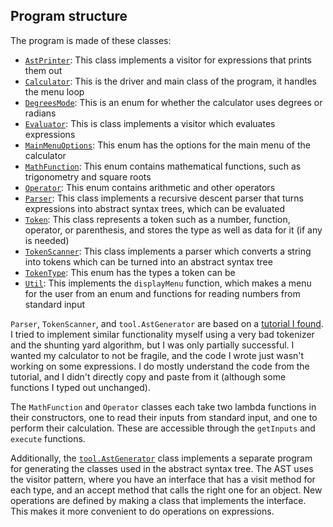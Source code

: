 ## Program structure

The program is made of these classes:

- [`AstPrinter`](AstPrinter.java): This class implements a visitor for expressions that prints them out
- [`Calculator`](Calculator.java): This is the driver and main class of the program, it handles the menu loop
- [`DegreesMode`](DegreesMode.java): This is an enum for whether the calculator uses degrees or radians
- [`Evaluator`](Evaluator.java): This is class implements a visitor which evaluates expressions
- [`MainMenuOptions`](MainMenuOptions.java): This enum has the options for the main menu of the calculator
- [`MathFunction`](MathFunction.java): This enum contains mathematical functions, such as trigonometry and square roots
- [`Operator`](Operator.java): This enum contains arithmetic and other operators
- [`Parser`](Parser.java): This class implements a recursive descent parser that turns expressions into abstract syntax trees,
  which can be evaluated
- [`Token`](Token.java): This class represents a token such as a number, function, operator, or parenthesis, and stores the
  type as well as data for it (if any is needed)
- [`TokenScanner`](TokenScanner.java): This class implements a parser which converts a string into
  tokens which can be turned into an abstract syntax tree
- [`TokenType`](TokenType.java): This enum has the types a token can be
- [`Util`](Util.java): This implements the `displayMenu` function, which makes a menu for the user from an enum
  and functions for reading numbers from standard input

`Parser`, `TokenScanner`, and `tool.AstGenerator` are based on a [tutorial I found](https://craftinginterpreters.com/contents.html).
I tried to implement similar functionality myself using a very bad tokenizer and the shunting yard algorithm,
but I was only partially successful. I wanted my calculator to not be fragile, and the code I wrote just wasn't
working on some expressions. I do mostly understand the code from the tutorial, and I didn't directly copy and paste
from it (although some functions I typed out unchanged).

The `MathFunction` and `Operator` classes each take two lambda functions in their constructors, one
to read their inputs from standard input, and one to perform their calculation. These are accessible
through the `getInputs` and `execute` functions.

Additionally, the [`tool.AstGenerator`](tool/AstGenerator.java) class implements a separate program for generating
the classes used in the abstract syntax tree. The AST uses the visitor pattern, where you have an interface that
has a visit method for each type, and an accept method that calls the right one for an object. New operations
are defined by making a class that implements the interface. This makes it more convenient to do operations
on expressions.

